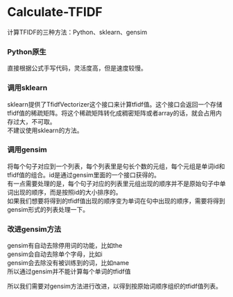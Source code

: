 # Calculate-TFIDF
计算TFIDF的三种方法：Python、sklearn、gensim

### Python原生
直接根据公式手写代码，灵活度高，但是速度较慢。

### 调用sklearn
sklearn提供了TfidfVectorizer这个接口来计算tfidf值。这个接口会返回一个存储tfidf值的稀疏矩阵。将这个稀疏矩阵转化成稠密矩阵或者array的话，就会占用内存过大，不可取。  
不建议使用sklearn的方法。

### 调用gensim
将每个句子对应到一个列表，每个列表里是句长个数的元组，每个元组是单词id和tfidf值的组合。id是通过gensim里面的一个接口获得的。  
有一点需要处理的是，每个句子对应的列表里元组出现的顺序并不是原始句子中单词出现的顺序，而是按照id的大小排序的。  
如果我们想要将得到的tfidf值出现的顺序变为单词在句中出现的顺序，需要将得到gensim形式的列表处理一下。

### 改进gensim方法
gensim有自动去除停用词的功能，比如the  
gensim会自动去除单个字母，比如i  
gensim会去除没有被训练到的词，比如name  
所以通过gensim并不能计算每个单词的tfidf值  

所以我们需要对gensim方法进行改进，以得到按原始词顺序组织的tfidf值列表。

